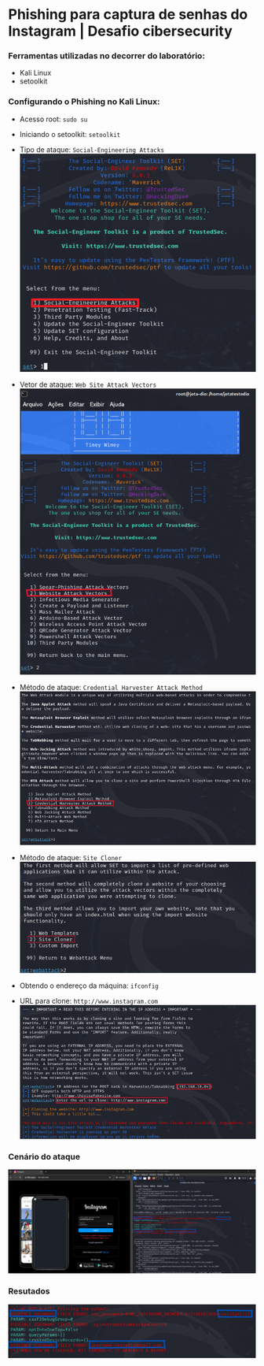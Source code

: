 # Phishing para captura de senhas do Instagram | Desafio cibersecurity

### Ferramentas utilizadas no decorrer do laboratório:

- Kali Linux
- setoolkit

### Configurando o Phishing no Kali Linux:

- Acesso root: ``` sudo su ```
- Iniciando o setoolkit: ``` setoolkit ```
- Tipo de ataque: ``` Social-Engineering Attacks ```
![image](./pontodepartida.png)

- Vetor de ataque: ``` Web Site Attack Vectors ```
![image](./parte1.png)

- Método de ataque: ```Credential Harvester Attack Method ```
![image](./parte2.png)


- Método de ataque: ``` Site Cloner ```
![image](./parte3.png)

- Obtendo o endereço da máquina: ``` ifconfig ```
- URL para clone: ```http://www.instagram.com```
![image](./parte4.png)


### Cenário do ataque

![Alt text](./partefinal.png "Laboratório")

### Resutados

![Alt text](./resultado.png "Resultado final")
